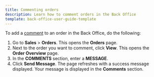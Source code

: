 ```yaml
---
title: Commenting orders
description: Learn how to comment orders in the Back Office
template: back-office-user-guide-template
---
```


To add a [comment](/docs/scos/user/features/{{page.version}}/comments-feature-overview.html) to an order in the Back Office, do the following:
1. Go to **Sales** > **Orders**.
    This opens the **Orders** page.
2. Next to the order you want to comment, click **View**.
    This opens the **Order Overview** page.
3. In the **COMMENTS** section, enter a **MESSAGE**.
4. Click **Send Message**.
The page refreshes with a success message displayed. Your message is displayed in the **Comments** section.
